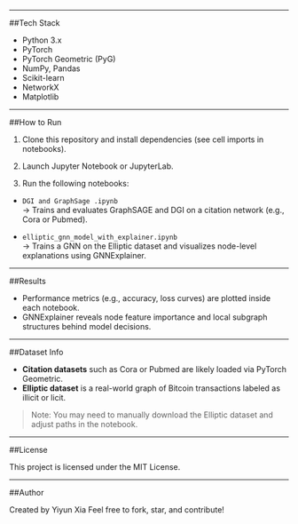 
---

##Tech Stack

- Python 3.x
- PyTorch
- PyTorch Geometric (PyG)
- NumPy, Pandas
- Scikit-learn
- NetworkX
- Matplotlib

---

##How to Run

1. Clone this repository and install dependencies (see cell imports in notebooks).

2. Launch Jupyter Notebook or JupyterLab.

3. Run the following notebooks:

- `DGI and GraphSage .ipynb`  
  → Trains and evaluates GraphSAGE and DGI on a citation network (e.g., Cora or Pubmed).

- `elliptic_gnn_model_with_explainer.ipynb`  
  → Trains a GNN on the Elliptic dataset and visualizes node-level explanations using GNNExplainer.

---

##Results

- Performance metrics (e.g., accuracy, loss curves) are plotted inside each notebook.
- GNNExplainer reveals node feature importance and local subgraph structures behind model decisions.

---

##Dataset Info

- **Citation datasets** such as Cora or Pubmed are likely loaded via PyTorch Geometric.
- **Elliptic dataset** is a real-world graph of Bitcoin transactions labeled as illicit or licit.

> Note: You may need to manually download the Elliptic dataset and adjust paths in the notebook.

---

##License

This project is licensed under the MIT License.

---

##Author

Created by Yiyun Xia 
Feel free to fork, star, and contribute!


